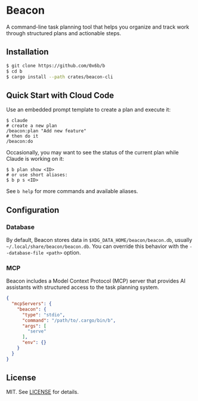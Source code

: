 # Beacon

A command-line task planning tool that helps you organize and track work through structured plans and actionable steps.

## Installation

```bash
$ git clone https://github.com/0x6b/b
$ cd b
$ cargo install --path crates/beacon-cli
```

## Quick Start with Cloud Code

Use an embedded prompt template to create a plan and execute it:

```console
$ claude
# create a new plan
/beacon:plan "Add new feature"
# then do it
/beacon:do
```

Occasionally, you may want to see the status of the current plan while Claude is working on it:

```console
$ b plan show <ID>
# or use short aliases:
$ b p s <ID>
```

See `b help` for more commands and available aliases.

## Configuration

### Database

By default, Beacon stores data in `$XDG_DATA_HOME/beacon/beacon.db`, usually `~/.local/share/beacon/beacon.db`. You can override this behavior with the `--database-file <path>` option.

### MCP

Beacon includes a Model Context Protocol (MCP) server that provides AI assistants with structured access to the task planning system.

```json
{
  "mcpServers": {
    "beacon": {
      "type": "stdio",
      "command": "/path/to/.cargo/bin/b",
      "args": [
        "serve"
      ],
      "env": {}
    }
  }
}
```

## License

MIT. See [LICENSE](LICENSE) for details.
